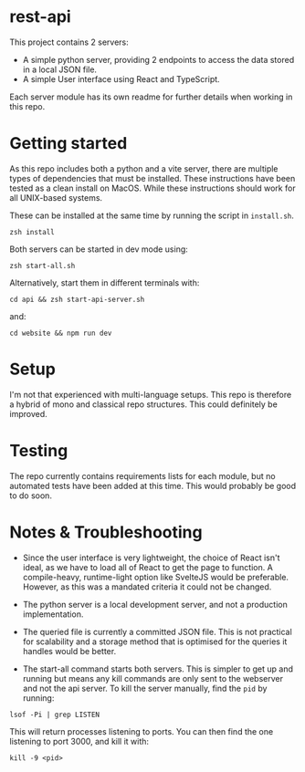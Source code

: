 # rest-api

This project contains 2 servers:

- A simple python server, providing 2 endpoints to access the data stored in a local JSON file.
- A simple User interface using React and TypeScript.

Each server module has its own readme for further details when working in this repo.

# Getting started

As this repo includes both a python and a vite server, there are multiple types of dependencies that must be installed. These instructions have been tested as a clean install on MacOS. While these instructions should work for all UNIX-based systems. 

These can be installed at the same time by running the script in `install.sh`.

```
zsh install
```

Both servers can be started in dev mode using:

```
zsh start-all.sh
```

Alternatively, start them in different terminals with:

```
cd api && zsh start-api-server.sh
```

and:

```
cd website && npm run dev
```

# Setup

I'm not that experienced with multi-language setups. This repo is therefore a hybrid of mono and classical repo structures. This could definitely be improved.

# Testing

The repo currently contains requirements lists for each module, but no automated tests have been added at this time. This would probably be good to do soon.

# Notes & Troubleshooting

- Since the user interface is very lightweight, the choice of React isn't ideal, as we have to load all of React to get the page to function. A compile-heavy, runtime-light option like SvelteJS would be preferable. However, as this was a mandated criteria it could not be changed.
- The python server is a local development server, and not a production implementation.
- The queried file is currently a committed JSON file. This is not practical for scalability and a storage method that is optimised for the queries it handles would be better.

- The start-all command starts both servers. This is simpler to get up and running but means any kill commands are only sent to the webserver and not the api server.
  To kill the server manually, find the `pid` by running:

```
lsof -Pi | grep LISTEN
```

This will return processes listening to ports. You can then find the one listening to port 3000, and kill it with:

```
kill -9 <pid>
```
